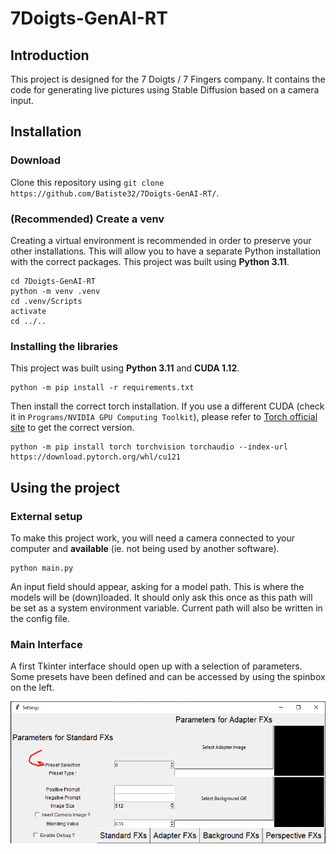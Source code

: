 ﻿# 7Doigts-GenAI-RT
## Introduction
This project is designed for the 7 Doigts / 7 Fingers company.
It contains the code for generating live pictures using Stable Diffusion based on a camera input.
## Installation
### Download
Clone this repository using `git clone https://github.com/Batiste32/7Doigts-GenAI-RT/`.
### (Recommended) Create a venv
Creating a virtual environment is recommended in order to preserve your other installations.
This will allow you to have a separate Python installation with the correct packages.
This project was built using **Python 3.11**.
```
cd 7Doigts-GenAI-RT
python -m venv .venv
cd .venv/Scripts
activate
cd ../..
```
### Installing the libraries
This project was built using **Python 3.11** and **CUDA 1.12**.
```
python -m pip install -r requirements.txt
```
Then install the correct torch installation. If you use a different CUDA (check it in `Programs/NVIDIA GPU Computing Toolkit`), please refer to [Torch official site](https://pytorch.org/get-started/locally/) to get the correct version.
```
python -m pip install torch torchvision torchaudio --index-url https://download.pytorch.org/whl/cu121
```
## Using the project
### External setup
To make this project work, you will need a camera connected to your computer and **available**
(ie. not being used by another software).
```
python main.py
```
An input field should appear, asking for a model path. This is where the models will be (down)loaded. It should only ask this once as this path will be set as a system environment variable. Current path will also be written in the config file.
### Main Interface
A first Tkinter interface should open up with a selection of parameters.
Some presets have been defined and can be accessed by using the spinbox on the left.


![Location of the preset selection button](/assets/screen-preset.PNG)